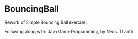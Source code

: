 # BouncingBall
Rework of Simple Bouncing Ball exercise.

Following along with:
Java Game Programming, by Neos. Thanth
